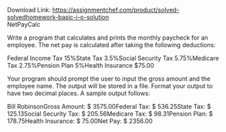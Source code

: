 Download Link: https://assignmentchef.com/product/solved-solvedhomework-basic-i-o-solution
<br>
NetPayCalc

Write a program that calculates and prints the monthly paycheck for an employee. The net pay is calculated after taking the following deductions:

Federal Income Tax 15%State Tax 3.5%Social Security Tax 5.75%Medicare Tax 2.75%Pension Plan 5%Health Insurance $75.00

Your program should prompt the user to input the gross amount and the employee name. The output will be stored in a file. Format your output to have two decimal places. A sample output follows:

Bill RobinsonGross Amount: $ 3575.00Federal Tax: $ 536.25State Tax: $ 125.13Social Security Tax: $ 205.56Medicare Tax: $ 98.31Pension Plan: $ 178.75Health Insurance: $ 75.00Net Pay: $ 2356.00